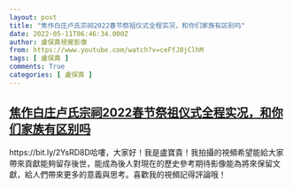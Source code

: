 ```yaml
---
layout: post
title: "焦作白庄卢氏宗祠2022春节祭祖仪式全程实况，和你们家族有区别吗"
date: 2022-05-11T06:46:34.000Z
author: 盧保貴視覺影像
from: https://www.youtube.com/watch?v=ceFfJ0jClhM
tags: [ 盧保貴 ]
comments: True
categories: [ 盧保貴 ]
---
```

<!--1652251594000-->
[焦作白庄卢氏宗祠2022春节祭祖仪式全程实况，和你们家族有区别吗](https://www.youtube.com/watch?v=ceFfJ0jClhM)
------

<div>
https://bit.ly/2YsRD8D哈嘍，大家好！我是盧寶貴！我拍攝的視頻希望能給大家帶來貢獻能夠留存後世，能成為後人對現在的歷史參考期待影像能為將來保留文獻，給人們帶來更多的意義與思考。喜歡我的視頻記得評論哦！
</div>
